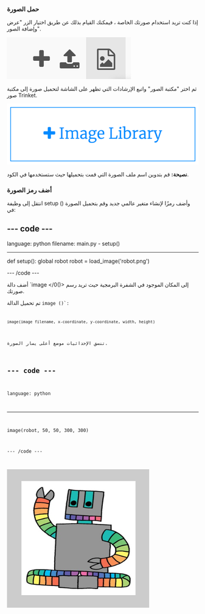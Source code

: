 ### حمل الصورة

إذا كنت تريد استخدام صورتك الخاصة ، فيمكنك القيام بذلك عن طريق اختيار الزر "عرض وإضافة الصور".

![علامة زائد ورمز تحميل ورمز صورة. يتم تمييز رمز الصورة.](images/trinket_image.png)

ثم اختر "مكتبة الصور" واتبع الإرشادات التي تظهر على الشاشة لتحميل صورة إلى مكتبة صور Trinket.

![زر به علامة الجمع وعليه عبارة "مكتبة الصور".](images/trinket_image_library.png)

**نصيحة:** قم بتدوين اسم ملف الصورة التي قمت بتحميلها حيث ستستخدمها في الكود.

### أضف رمز الصورة

انتقل إلى وظيفة setup () وأضف رمزًا لإنشاء متغير عالمي جديد وقم بتحميل الصورة في:

--- code ---
---
language: python filename: main.py - setup()

---

def setup(): global robot robot = load_image('robot.png')

--- /code ---

أضف دالة `image </0()> إلى المكان الموجود في الشفرة البرمجية حيث تريد رسم صورتك.</p>

<p spaces-before="0">تم تحميل الدالة <code>image ()`:

`image(image filename, x-coordinate, y-coordinate, width, height)`

تنسق الإحداثيات موضع أعلى يسار الصورة.

--- code ---
---
language: python

---

  image(robot, 50, 50, 300, 300)

--- /code ---

![منطقة الكود ومنطقة الإخراج مع صورة الروبوت المعروضة.](images/inserted-robot.png)
